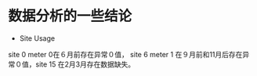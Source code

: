 # 数据分析的一些结论

- Site Usage

site 0 meter 0在６月前存在异常０值， site 6 meter 1 在９月前和11月后存在异常０值，site 15 在2月3月存在数据缺失。